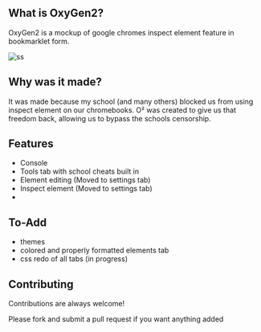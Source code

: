 
  ## What is OxyGen2?

OxyGen2 is a mockup of google chromes inspect element feature in bookmarklet form.

![ss](https://github.com/SpacedOutCode/OxyGen2/assets/91917326/5455e727-bcfb-4cd7-8934-99159049697a)

## Why was it made?

It was made because my school (and many others) blocked us from using inspect element on our chromebooks. O² was created to give us that freedom back, allowing us to bypass the schools censorship.

## Features

- Console
- Tools tab with school cheats built in
- Element editing (Moved to settings tab)
- Inspect element (Moved to settings tab)
- 

## To-Add

- themes
- colored and properly formatted elements tab
- css redo of all tabs (in progress)


## Contributing

Contributions are always welcome!

Please fork and submit a pull request if you want anything added
